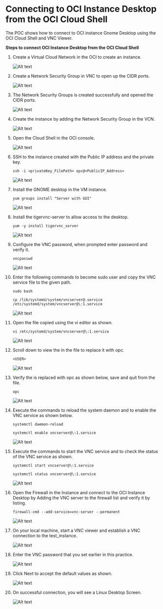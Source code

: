 # Connecting to OCI Instance Desktop from the OCI Cloud Shell


The POC shows how to connect to OCI instance Gnome Desktop using the OCI Cloud Shell and VNC Viewer. 



**Steps to connect OCI Instance Desktop from the OCI Cloud Shell**


1.	Create a Virtual Cloud Network in the OCI to create an instance.

     ![Alt text](https://github.com/Protontech-1803/devops/blob/master/OCIdesktopConnection/OCIdesktopPNG/VNCcreation.png)

2.	Create a Network Security Group in VNC to open up the CIDR ports.

     ![Alt text](https://github.com/Protontech-1803/devops/blob/master/OCIdesktopConnection/OCIdesktopPNG/Network_sg.png)
 
3.	The Network Security Groups is created successfully and opened the CIDR ports.


      ![Alt text](https://github.com/Protontech-1803/devops/blob/master/OCIdesktopConnection/OCIdesktopPNG/Network_sgCreate.png)
  
4.	Create the instance by adding the Network Security Group in the VCN.

      ![Alt text](https://github.com/Protontech-1803/devops/blob/master/OCIdesktopConnection/OCIdesktopPNG/CreateInstance.png)
 
5.	Open the Cloud Shell in the OCI console.

      ![Alt text](https://github.com/Protontech-1803/devops/blob/master/OCIdesktopConnection/OCIdesktopPNG/CloudShell.png)
 
6.	SSH to the instance created with the Public IP address and the private key.

        ssh -i <privateKey_FilePath> opc@<PublicIP_Address>

      ![Alt text](https://github.com/Protontech-1803/devops/blob/master/OCIdesktopConnection/OCIdesktopPNG/SSH.png)
 
7.	Install the GNOME desktop in the VM instance.

        yum groups install "Server with GUI"

      ![Alt text](https://github.com/Protontech-1803/devops/blob/master/OCIdesktopConnection/OCIdesktopPNG/GNOME_desktop.png)
 
8.	Install the tigervnc-server to allow access to the desktop.

        yum -y install tigervnc_server

     ![Alt text](https://github.com/Protontech-1803/devops/blob/master/OCIdesktopConnection/OCIdesktopPNG/tigervnc_server.png)
 
9.	Configure the VNC password, when prompted enter password and verify it.

        vncpasswd

      ![Alt text](https://github.com/Protontech-1803/devops/blob/master/OCIdesktopConnection/OCIdesktopPNG/VNCpassword.png)
 
10.	Enter the following commands to become sudo user and copy the VNC service file to the given path.

        sudo bash

      ```
      cp /lib/systemd/system/vncserver@.service /etc/systemd/system/vncserver@\:1.service
      ```

     ![Alt text](https://github.com/Protontech-1803/devops/blob/master/OCIdesktopConnection/OCIdesktopPNG/VNCserverFile.png)
 
11.	Open the file copied using the vi editor as shown.

        vi /etc/systemd/system/vncserver@\:1.service

      ![Alt text](https://github.com/Protontech-1803/devops/blob/master/OCIdesktopConnection/OCIdesktopPNG/EditserverFile.png) 

12.	Scroll down to view the <USER> in the file to replace it with opc.
 
        <USER>
 
     ![Alt text](https://github.com/Protontech-1803/devops/blob/master/OCIdesktopConnection/OCIdesktopPNG/USERreplace.png)
 
13.	Verify the <USER> is replaced with opc as shown below, save and quit from the file.
 
        opc
 
     ![Alt text](https://github.com/Protontech-1803/devops/blob/master/OCIdesktopConnection/OCIdesktopPNG/opcUSER.png)
 
14.	Execute the commands to reload the system daemon and to enable the VNC service as shown below.

        systemctl daemon-reload

      ```
      systemctl enable vncserver@\:1.service
      ```

      ![Alt text](https://github.com/Protontech-1803/devops/blob/master/OCIdesktopConnection/OCIdesktopPNG/systemctl_enable.png)
 
15.	Execute the commands to start the VNC service and to check the status of the VNC service as shown.

        systemctl start vncserver@\:1.service
        
      ```
      systemctl status vncserver@\:1.service
      ```

      ![Alt text](https://github.com/Protontech-1803/devops/blob/master/OCIdesktopConnection/OCIdesktopPNG/systemctl_start.png)
 
16.	Open the Firewall in the Instance and connect to the OCI Instance Desktop by Adding the VNC server to the firewall list and verify it by listing.

        firewall-cmd --add-service=vnc-server --permanent

      ![Alt text](https://github.com/Protontech-1803/devops/blob/master/OCIdesktopConnection/OCIdesktopPNG/firewall.png)
 
17.	On your local machine, start a VNC viewer and establish a VNC connection to the test_instance.

      ![Alt text](https://github.com/Protontech-1803/devops/blob/master/OCIdesktopConnection/OCIdesktopPNG/VNCserver_connect.png)
 
18.	Enter the VNC password that you set earlier in this practice.

      ![Alt text](https://github.com/Protontech-1803/devops/blob/master/OCIdesktopConnection/OCIdesktopPNG/VNCauthentication.png)
 
19.	Click Next to accept the default values as shown.

      ![Alt text](https://github.com/Protontech-1803/devops/blob/master/OCIdesktopConnection/OCIdesktopPNG/Desktop_welcome.png)
 
20.	On successful connection, you will see a Linux Desktop Screen.

      ![Alt text](https://github.com/Protontech-1803/devops/blob/master/OCIdesktopConnection/OCIdesktopPNG/LinuxDesktop.png)
 
 
